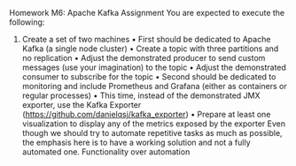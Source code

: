 Homework M6: Apache Kafka
Assignment
You are expected to execute the following:
1. Create a set of two machines
• First should be dedicated to Apache Kafka (a single node cluster)
• Create a topic with three partitions and no replication
• Adjust the demonstrated producer to send custom messages (use your imagination) to the topic
• Adjust the demonstrated consumer to subscribe for the topic
• Second should be dedicated to monitoring and include Prometheus and Grafana (either as
containers or regular processes)
• This time, instead of the demonstrated JMX exporter, use the Kafka Exporter
(https://github.com/danielqsj/kafka_exporter)
• Prepare at least one visualization to display any of the metrics exposed by the exporter
Even though we should try to automate repetitive tasks as much as possible, the emphasis here is to have a working
solution and not a fully automated one. Functionality over automation